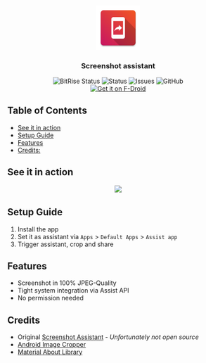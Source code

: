 <p align="center">
     <img src="app/src/main/ic_launcher-web.png" alt="Screenshot Assistant" width="20%">
</p>
<h3 align="center">Screenshot assistant</h3>
<div align="center">
<img src="https://img.shields.io/bitrise/e35512dffe538a68?token=FeXeWy1tsL9L69wa9RFzCQ" alt="BitRise Status">
<img src="https://img.shields.io/badge/status-active-success.svg" alt="Status"/>
<img src="https://img.shields.io/github/issues/beatbrot/ScreenshotAssistant" alt="Issues">
<img alt="GitHub" src="https://img.shields.io/github/license/beatbrot/ScreenshotAssistant">
</div>

<div align="center">
<a href="https://f-droid.org/packages/de.beatbrot.screenshotassistant">
    <img src="https://fdroid.gitlab.io/artwork/badge/get-it-on.png"
    alt="Get it on F-Droid"
    height="80">
</a>
</div>

## Table of Contents
- [See it in action](#see-it-in-action)
- [Setup Guide](#setup-guide)
- [Features](#features)
- [Credits:](#credits)

## See it in action

<div align="center">
<img src="https://giant.gfycat.com/DifficultHardtofindErmine.gif" width="40%">
</div>

## Setup Guide

1. Install the app
2. Set it as assistant via `Apps` > `Default Apps` > `Assist app`
3. Trigger assistant, crop and share


## Features

- Screenshot in 100% JPEG-Quality
- Tight system integration via Assist API
- No permission needed

## Credits

- Original [Screenshot Assistant](https://play.google.com/store/apps/details?id=pl.waskysoft.screenshotassistant) - *Unfortunately not open source*
- [Android Image Cropper](https://github.com/ArthurHub/Android-Image-Cropper)
- [Material About Library](https://github.com/daniel-stoneuk/material-about-library)
